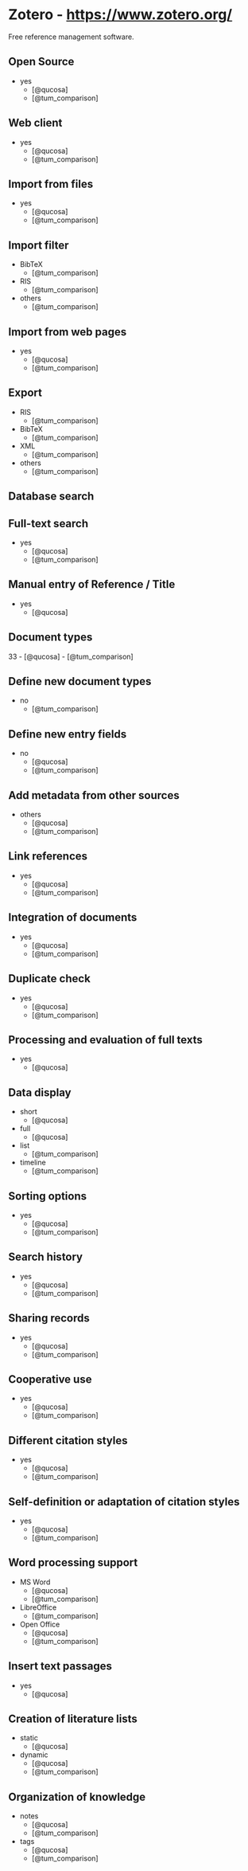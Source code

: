 # Zotero - https://www.zotero.org/
Free reference management software.

## Open Source
- yes
    - [@qucosa]
    - [@tum_comparison]

## Web client
- yes
    - [@qucosa]
    - [@tum_comparison]

## Import from files
- yes
    - [@qucosa]
    - [@tum_comparison]

## Import filter
- BibTeX
    - [@tum_comparison]
- RIS
    - [@tum_comparison]
- others
    - [@tum_comparison]

## Import from web pages
- yes
    - [@qucosa]
    - [@tum_comparison]

## Export
- RIS
    - [@tum_comparison]
- BibTeX
    - [@tum_comparison]
- XML
    - [@tum_comparison]
- others
    - [@tum_comparison]

## Database search

## Full-text search
- yes
    - [@qucosa]
    - [@tum_comparison]

## Manual entry of Reference / Title
- yes
    - [@qucosa]

## Document types
33
    - [@qucosa]
    - [@tum_comparison]

## Define new document types
- no
    - [@tum_comparison]

## Define new entry fields
- no
    - [@qucosa]
    - [@tum_comparison]

## Add metadata from other sources
- others
    - [@qucosa]
    - [@tum_comparison]

## Link references
- yes
    - [@qucosa]
    - [@tum_comparison]

## Integration of documents
- yes
    - [@qucosa]
    - [@tum_comparison]

## Duplicate check
- yes
    - [@qucosa]
    - [@tum_comparison]

## Processing and evaluation of full texts
- yes
    - [@qucosa]

## Data display
- short
    - [@qucosa]
- full
    - [@qucosa]
- list
    - [@tum_comparison]
- timeline
    - [@tum_comparison]

## Sorting options
- yes
    - [@qucosa]
    - [@tum_comparison]

## Search history
- yes
    - [@qucosa]
    - [@tum_comparison]

## Sharing records
- yes
    - [@qucosa]
    - [@tum_comparison]

## Cooperative use
- yes
    - [@qucosa]
    - [@tum_comparison]

## Different citation styles
- yes
    - [@qucosa]
    - [@tum_comparison]

## Self-definition or adaptation of citation styles
- yes
    - [@qucosa]
    - [@tum_comparison]

## Word processing support
- MS Word
    - [@qucosa]
    - [@tum_comparison]
- LibreOffice
    - [@tum_comparison]
- Open Office
    - [@qucosa]
    - [@tum_comparison]

## Insert text passages
- yes
    - [@qucosa]

## Creation of literature lists
- static
    - [@qucosa]
- dynamic
    - [@qucosa]
    - [@tum_comparison]

## Organization of knowledge
- notes
    - [@qucosa]
    - [@tum_comparison]
- tags
    - [@qucosa]
    - [@tum_comparison]
	
